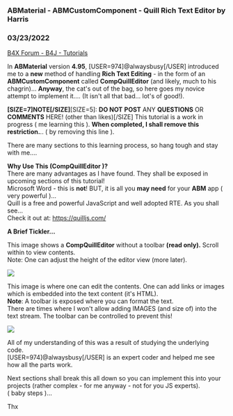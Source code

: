 ### ABMaterial - ABMCustomComponent - Quill Rich Text Editor by Harris
### 03/23/2022
[B4X Forum - B4J - Tutorials](https://www.b4x.com/android/forum/threads/139305/)

In **ABMaterial** version **4.95**, [USER=974]@alwaysbusy[/USER] introduced me to a **new** method of handling **Rich Text Editing** - in the form of an **ABMCustomComponent** called **CompQuillEditor** (and likely, much to his chagrin)… **Anyway**, the cat's out of the bag, so here goes my novice attempt to implement it…. (It isn't all that bad… lot's of good!).  
  
**[SIZE=7]NOTE[/SIZE]**[SIZE=5]: **DO NOT** **POST** ANY **QUESTIONS** OR **COMMENTS** HERE! (other than likes)[/SIZE] This tutorial is a work in progress ( me learning this ). **When completed, I shall remove this restriction.**.. ( by removing this line ).  
  
There are many sections to this learning process, so hang tough and stay with me….  
  
**Why Use This (CompQuillEditor )?**  
There are many advantages as I have found. They shall be exposed in upcoming sections of this tutorial!  
Microsoft Word - this is **not**! BUT, it is all you **may need** for your **ABM** app ( very powerful )…  
Quill is a free and powerful JavaScript and well adopted RTE. As you shall see…  
Check it out at: <https://quilljs.com/>  
   
  
**A Brief Tickler…**  
  
This image shows a **CompQuillEditor** without a toolbar **(read only).** Scroll within to view contents.  
Note: One can adjust the height of the editor view (more later).  
  
![](https://www.b4x.com/android/forum/attachments/126856)  
  
This image is where one can edit the contents. One can add links or images which is embedded into the text content (it's HTML).  
**Note**: A toolbar is exposed where you can format the text.  
There are times where I won't allow adding IMAGES (and size of) into the text stream. The toolbar can be controlled to prevent this!  
  
![](https://www.b4x.com/android/forum/attachments/126857)  
  
  
All of my understanding of this was a result of studying the underlying code.  
[USER=974]@alwaysbusy[/USER] is an expert coder and helped me see how all the parts work.  
  
Next sections shall break this all down so you can implement this into your projects (rather complex - for me anyway - not for you JS experts).  
( baby steps )…  
  
Thx